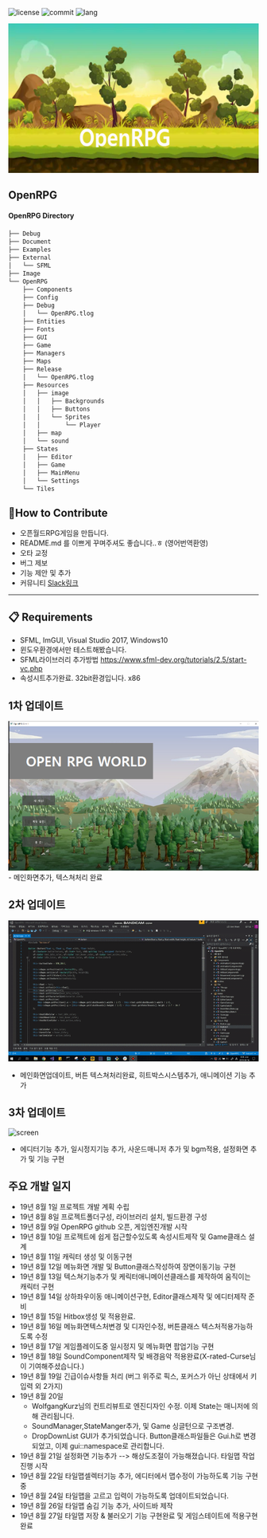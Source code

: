 ﻿![license](https://img.shields.io/crates/l/crate)
![commit](https://img.shields.io/github/last-commit/OpenRPGs/OpenRPG)
![lang](https://img.shields.io/github/languages/top/openrpgs/openrpg)
<center><img src="./Image/head.PNG" width="600" height="300"></center> 

## OpenRPG 


#### OpenRPG Directory 
    ├── Debug
    ├── Document
    ├── Examples
    ├── External
    │   └── SFML    
    ├── Image
    └── OpenRPG
        ├── Components
        ├── Config
        ├── Debug
        │   └── OpenRPG.tlog
        ├── Entities
        ├── Fonts
        ├── GUI
        ├── Game
        ├── Managers
        ├── Maps
        ├── Release
        │   └── OpenRPG.tlog
        ├── Resources
        │   ├── image
        │   │   ├── Backgrounds
        │   │   ├── Buttons
        │   │   └── Sprites
        │   │       └── Player       
        │   ├── map
        │   └── sound
        ├── States
        │   ├── Editor
        │   ├── Game
        │   ├── MainMenu
        │   └── Settings
        └── Tiles
    
## 👏How to Contribute
 
- 오픈월드RPG게임을 만듭니다.
- README.md 를 이쁘게 꾸며주셔도 좋습니다..ㅎ (영어번역환영) 
- 오타 교정
- 버그 제보
- 기능 제안 및 추가 
- 커뮤니티 [Slack링크](https://join.slack.com/t/openrpgworkspace/shared_invite/enQtNzExMDI5NDg3MTU1LWFhMmNkMGM1YzQ3ZmUzZWYxNTkwYzYzM2UwOGMxOTkxYWVjNjE1MWM5NTNjYWQ1OWIwNzM2NTE3Zjc4Y2RjMzE) 
 ***
    
## 📋 Requirements 
  
- SFML, ImGUI, Visual Studio 2017, Windows10
- 윈도우환경에서만 테스트해봤습니다. 
- SFML라이브러리 추가방법 https://www.sfml-dev.org/tutorials/2.5/start-vc.php
- 속성시트추가완료. 32bit환경입니다. x86 
 
## 1차 업데이트 
<center><img src="./Image/menu.PNG" width="600" height="300"></center> 
- 메인화면추가, 텍스쳐처리 완료 
 
## 2차 업데이트 
![screen](Image/screen.gif)
- 메인화면업데이트, 버튼 텍스쳐처리완료, 히트박스시스템추가, 애니메이션 기능 추가 

## 3차 업데이트 
![screen](Image/screen2.gif)
- 에디터기능 추가, 일시정지기능 추가, 사운드매니저 추가 및 bgm적용, 설정화면 추가 및 기능 구현
 
## 주요 개발 일지 
- 19년 8월 1일   프로젝트 개발 계획 수립 
- 19년 8월 8일   프로젝트폴더구성, 라이브러리 설치, 빌드환경 구성 
- 19년 8월 9일   OpenRPG github 오픈, 게임엔진개발 시작 
- 19년 8월 10일 프로젝트에 쉽게 접근할수있도록 속성시트제작 및 Game클래스 설계 
- 19년 8월 11일 캐릭터 생성 및 이동구현 
- 19년 8월 12일 메뉴화면 개발 및 Button클래스작성하여 장면이동기능 구현 
- 19년 8월 13일 텍스쳐기능추가 및 케릭터애니메이션클래스를 제작하여 움직이는 캐릭터 구현 
- 19년 8월 14일 상하좌우이동 애니메이션구현, Editor클래스제작 및 에디터제작 준비 
- 19년 8월 15일 Hitbox생성 및 적용완료.
- 19년 8월 16일 메뉴화면텍스처변경 및 디자인수정, 버튼클래스 텍스처적용가능하도록 수정
- 19년 8월 17일 게임플레이도중 일시정지 및 메뉴화면 팝업기능 구현
- 19년 8월 18일 SoundComponent제작 및 배경음악 적용완료(X-rated-Curse님이 기여해주셨습니다.)
- 19년 8월 19일 긴급이슈사항들 처리 (버그 위주로 픽스, 포커스가 아닌 상태에서 키입력 외 2가지) 
- 19년 8월 20일
   - WolfgangKurz님의 컨트리뷰트로 엔진디자인 수정. 이제 State는 매니저에 의해 관리됩니다. 
   - SoundManager,StateManger추가, 및 Game 싱글턴으로 구조변경. 
   - DropDownList GUI가 추가되었습니다. Button클래스파일들은 Gui.h로 변경되었고,
      이제 gui::namespace로 관리합니다. 
- 19년 8월 21일 설정화면 기능추가 --> 해상도조절이 가능해졌습니다.  타일맵 작업진행 시작 
- 19년 8월 22일 타일맵셀렉터기능 추가, 에디터에서 맵수정이 가능하도록 기능 구현 중 
- 19년 8월 24일 타일맵을 고르고 입력이 가능하도록 업데이트되었습니다. 
- 19년 8월 26일 타일맵 숨김 기능 추가, 사이드바 제작 
- 19년 8월 27일 타일맵 저장 & 불러오기 기능 구현완료 및 게임스테이트에 적용구현완료 


